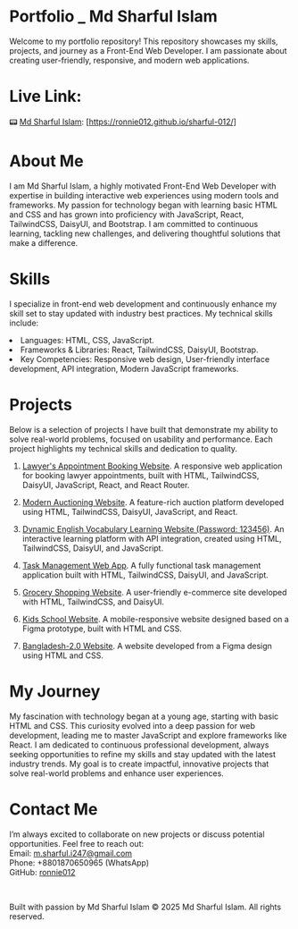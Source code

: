 # Portfolio _ Md Sharful Islam
Welcome to my portfolio repository! This repository showcases my skills, projects, and journey as a Front-End Web Developer. I am passionate about creating user-friendly, responsive, and modern web applications.


# Live Link: 
📟 [Md Sharful Islam](https://ronnie012.github.io/sharful-012/):    [https://ronnie012.github.io/sharful-012/]



# About Me
I am Md Sharful Islam, a highly motivated Front-End Web Developer with expertise in building interactive web experiences using modern tools and frameworks. My passion for technology began with learning basic HTML and CSS and has grown into proficiency with JavaScript, React, TailwindCSS, DaisyUI, and Bootstrap. I am committed to continuous learning, tackling new challenges, and delivering thoughtful solutions that make a difference.



# Skills
I specialize in front-end web development and continuously enhance my skill set to stay updated with industry best practices. My technical skills include:

<li>Languages: HTML, CSS, JavaScript.</li>
<li>Frameworks & Libraries: React, TailwindCSS, DaisyUI, Bootstrap.</li>
<li>Key Competencies:
Responsive web design,
User-friendly interface development,
API integration,
Modern JavaScript frameworks.</li>



# Projects
Below is a selection of projects I have built that demonstrate my ability to solve real-world problems, focused on usability and performance. Each project highlights my technical skills and dedication to quality.

1. [Lawyer's Appointment Booking Website](https://law-bd-012.netlify.app/). A responsive web application for booking lawyer appointments, built with HTML, TailwindCSS, DaisyUI, JavaScript, React, and React Router.

2. [Modern Auctioning Website](https://auction-gallery-012.netlify.app/). A feature-rich auction platform developed using HTML, TailwindCSS, DaisyUI, JavaScript, and React.

3. [Dynamic English Vocabulary Learning Website (Password: 123456)](https://english-janala-012.netlify.app/). An interactive learning platform with API integration, created using HTML, TailwindCSS, DaisyUI, and JavaScript.

4. [Task Management Web App](https://ronnie012.github.io/dev-board/). A fully functional task management application built with HTML, TailwindCSS, DaisyUI, and JavaScript.

5. [Grocery Shopping Website](https://ronnie012.github.io/living-lab/). A user-friendly e-commerce site developed with HTML, TailwindCSS, and DaisyUI.

6. [Kids School Website](https://ronnie012.github.io/kids-school/). A mobile-responsive website designed based on a Figma prototype, built with HTML and CSS.

7. [Bangladesh-2.0 Website](https://ronnie012.github.io/bangladesh-2.0/). A website developed from a Figma design using HTML and CSS.



# My Journey
My fascination with technology began at a young age, starting with basic HTML and CSS. This curiosity evolved into a deep passion for web development, leading me to master JavaScript and explore frameworks like React. I am dedicated to continuous professional development, always seeking opportunities to refine my skills and stay updated with the latest industry trends. My goal is to create impactful, innovative projects that solve real-world problems and enhance user experiences.



# Contact Me
I’m always excited to collaborate on new projects or discuss potential opportunities. Feel free to reach out: <br>
Email: m.sharful.i247@gmail.com <br>
Phone: +8801870650965 (WhatsApp) <br>
GitHub: [ronnie012](https://github.com/ronnie012)

<br>

Built with passion by Md Sharful Islam  © 2025 Md Sharful Islam. All rights reserved.
